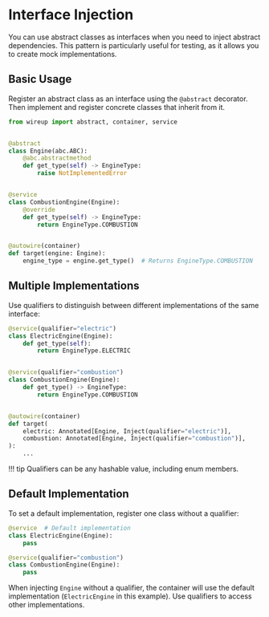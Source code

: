 # Interface Injection

You can use abstract classes as interfaces when you need to inject abstract dependencies. This pattern is particularly useful for testing, as it allows you to create mock implementations.

## Basic Usage

Register an abstract class as an interface using the `@abstract` decorator. Then implement and register concrete classes that inherit from it.

```python
from wireup import abstract, container, service


@abstract
class Engine(abc.ABC):
    @abc.abstractmethod
    def get_type(self) -> EngineType:
        raise NotImplementedError


@service
class CombustionEngine(Engine):
    @override
    def get_type(self) -> EngineType:
        return EngineType.COMBUSTION


@autowire(container)
def target(engine: Engine):
    engine_type = engine.get_type()  # Returns EngineType.COMBUSTION
```

## Multiple Implementations

Use qualifiers to distinguish between different implementations of the same interface:

```python
@service(qualifier="electric")
class ElectricEngine(Engine):
    def get_type(self):
        return EngineType.ELECTRIC


@service(qualifier="combustion")
class CombustionEngine(Engine):
    def get_type() -> EngineType:
        return EngineType.COMBUSTION


@autowire(container)
def target(
    electric: Annotated[Engine, Inject(qualifier="electric")],
    combustion: Annotated[Engine, Inject(qualifier="combustion")],
):
    ...
```

!!! tip
    Qualifiers can be any hashable value, including enum members.

## Default Implementation

To set a default implementation, register one class without a qualifier:

```python
@service  # Default implementation
class ElectricEngine(Engine):
    pass

@service(qualifier="combustion")
class CombustionEngine(Engine):
    pass
```

When injecting `Engine` without a qualifier, the container will use the default implementation (`ElectricEngine` in this example). Use qualifiers to access other implementations.

